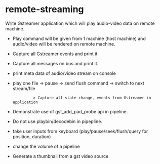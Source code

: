 # remote-streaming

Write Gstreamer application which will play audio-video data on remote machine.

- Play command will be given from 1 machine (host machine) and audio/video will be rendered on remote machine.

- Capture all Gstreamer events and print it

- Capture all messages on bus and print it.

- print meta data of audio/video stream on console

- play one file -> pause -> send flush command -> switch to next stream/file

              -> Capture all state-change, events from Gstreamer in application

- Demonstrate use of gst_add_pad_probe api in pipeline.

- Do not use playbin/decodebin in pipepline.

- take user inputs from keyboard (play/pause/seek/flush/query for position, duration)
- change the volume of a pipeline
- Generate a thumbnail from a gst video source
